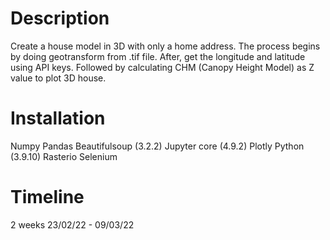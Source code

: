 # Description
Create a house model in 3D with only a home address. The process begins by doing geotransform from .tif file. After, get the longitude and latitude using API keys. Followed by calculating CHM (Canopy Height Model) as Z value to plot 3D house. 

# Installation
Numpy
Pandas
Beautifulsoup (3.2.2)
Jupyter core (4.9.2)
Plotly
Python (3.9.10)
Rasterio
Selenium

# Timeline

2 weeks
23/02/22 - 09/03/22


